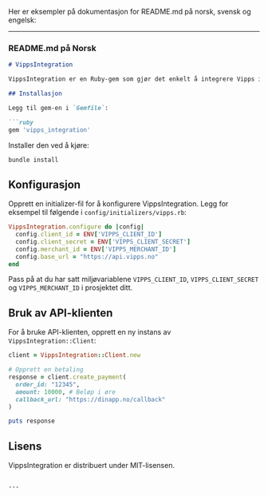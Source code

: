 Her er eksempler på dokumentasjon for README.md på norsk, svensk og engelsk:  

---

### **README.md på Norsk**  
```markdown
# VippsIntegration

VippsIntegration er en Ruby-gem som gjør det enkelt å integrere Vipps i en Ruby on Rails-applikasjon.

## Installasjon

Legg til gem-en i `Gemfile`:

```ruby
gem 'vipps_integration'
```

Installer den ved å kjøre:

```bash
bundle install
```

## Konfigurasjon

Opprett en initializer-fil for å konfigurere VippsIntegration. Legg for eksempel til følgende i `config/initializers/vipps.rb`:

```ruby
VippsIntegration.configure do |config|
  config.client_id = ENV['VIPPS_CLIENT_ID']
  config.client_secret = ENV['VIPPS_CLIENT_SECRET']
  config.merchant_id = ENV['VIPPS_MERCHANT_ID']
  config.base_url = "https://api.vipps.no"
end
```

Pass på at du har satt miljøvariablene `VIPPS_CLIENT_ID`, `VIPPS_CLIENT_SECRET` og `VIPPS_MERCHANT_ID` i prosjektet ditt.

## Bruk av API-klienten

For å bruke API-klienten, opprett en ny instans av `VippsIntegration::Client`:

```ruby
client = VippsIntegration::Client.new

# Opprett en betaling
response = client.create_payment(
  order_id: "12345",
  amount: 10000, # Beløp i øre
  callback_url: "https://dinapp.no/callback"
)

puts response
```

## Lisens

VippsIntegration er distribuert under MIT-lisensen.
```

---
